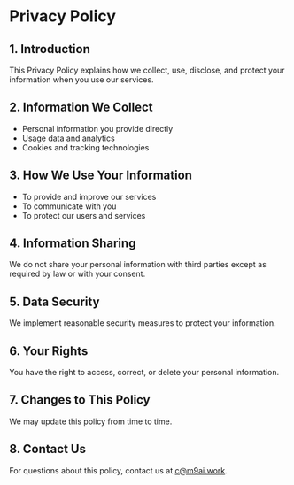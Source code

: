 # Privacy Policy

## 1. Introduction
This Privacy Policy explains how we collect, use, disclose, and protect your information when you use our services.

## 2. Information We Collect
- Personal information you provide directly
- Usage data and analytics
- Cookies and tracking technologies

## 3. How We Use Your Information
- To provide and improve our services
- To communicate with you
- To protect our users and services

## 4. Information Sharing
We do not share your personal information with third parties except as required by law or with your consent.

## 5. Data Security
We implement reasonable security measures to protect your information.

## 6. Your Rights
You have the right to access, correct, or delete your personal information.

## 7. Changes to This Policy
We may update this policy from time to time.

## 8. Contact Us
For questions about this policy, contact us at c@m9ai.work.